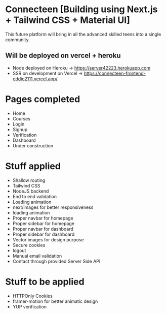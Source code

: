 # Connecteen [Building using Next.js + Tailwind CSS + Material UI]

This future platform will bring in all the advanced skilled teens into a single community.

## Will be deployed on vercel + heroku

- Node deployed on Heroku
 → https://server42223.herokuapp.com
- SSR on development on Vercel
 → https://connecteen-frontend-eddie2111.vercel.app/

# Pages completed
- Home
- Courses
- Login
- Signup
- Verification
- Dashboard
- Under construction

# Stuff applied
- Shallow routing
- Tailwind CSS
- NodeJS backend
- End to end validation
- Loading animation
- next/images for better responsiveness
- loading animation
- Proper navbar for homepage
- Proper sidebar for homepage
- Proper navbar for dashboard
- Proper sidebar for dashboard
- Vector images for design purpose
- Secure cookies
- logout
- Manual email validation
- Contact through provided Server Side API

# Stuff to be applied
- HTTPOnly Cookies
- framer-motion for better animatic design
- YUP verification
